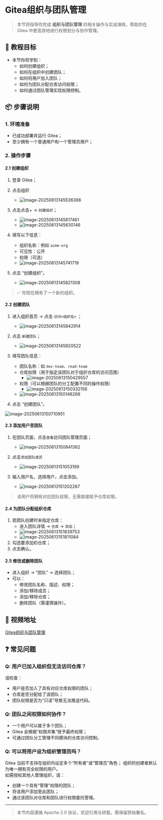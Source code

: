 # Gitea组织与团队管理

> 本节将指导你完成 **组织与团队管理** 的相关操作与实战演练，帮助你在 Gitea 中更高效地进行权限划分与协作管理。

## 🎯 教程目标

- 本节你将学到：
  - 如何创建组织；
  - 如何在组织中创建团队；
  - 如何将用户加入团队；
  - 如何为团队分配仓库访问权限；
  - 如何通过团队管理实现权限控制。

## 📦 步骤说明

### 1. 环境准备

- 已成功部署并运行 Gitea；
- 至少拥有一个普通用户和一个管理员用户；

### 2. 操作步骤

#### 2.1 创建组织

1. 登录 Gitea；
2. 点击组织
   - ![image-20250613145536366](assets/README/image-20250613145536366.png)

3. 点击点击+ → `创建组织`；
   - ![image-20250613145617461](assets/README/image-20250613145617461.png)
   - ![image-20250613145630146](assets/README/image-20250613145630146.png)

4. 填写以下信息：
   - 组织名称：例如 `acme-org`
   - 可见性：公开
   - 权限（可选）
   - ![image-20250613145741719](assets/README/image-20250613145741719.png)
5. 点击 “创建组织”。
   - ![image-20250613145821308](assets/README/image-20250613145821308.png)


> ✅ 你现在拥有了一个新的组织。

#### 2.2 创建团队

1. 进入组织首页 → 点击 `访问<组织名>` ；
   - ![image-20250613145842914](assets/README/image-20250613145842914.png)

2. 点击 `新建团队`；
   - ![image-20250613145920522](assets/README/image-20250613145920522.png)

3. 填写团队信息：
   - 团队名称：如 `dev-team`、`read-team`
   - 仓库权限（用于指定该团队对于组织仓库的访问范围）
     - ![image-20250613150429557](assets/README/image-20250613150429557.png)
   - 权限（可以根据团队的分工配置不同的操作权限）
     - ![image-20250613150332156](assets/README/image-20250613150332156.png)
   - ![image-20250613150146269](assets/README/image-20250613150146269.png)
4. 点击 “创建团队”。

![image-20250613150710951](assets/README/image-20250613150710951.png)

#### 2.3 添加用户至团队

1. 在团队页面，点击`查看`访问团队管理页面；
   - ![image-20250613150841362](assets/README/image-20250613150841362.png)

2. 点击`添加团队成员`
   - ![image-20250613151053199](assets/README/image-20250613151053199.png)

3. 输入用户名，选择用户，点击添加。
   - ![image-20250613151202287](assets/README/image-20250613151202287.png)


> 该用户将拥有对应团队权限，无需直接赋予仓库权限。

#### 2.4 为团队分配组织仓库

1. 若团队创建时未指定仓库：
   - 进入团队详情 → `仓库` → `添加`；
   - ![image-20250613151839753](assets/README/image-20250613151839753.png)
   - ![image-20250613151811084](assets/README/image-20250613151811084.png)
2. 勾选要添加的仓库；
4. 点击确认。

#### 2.5 修改或删除团队

- 进入组织 → “团队” → 选择团队；
- 可以：
  - 修改团队名称、描述、权限；
  - 添加/移除成员；
  - 添加/移除仓库；
  - 删除团队（需谨慎操作）。

## 🎥 视频地址

[Gitea组织与团队管理](https://www.bilibili.com/video/BV1i9MBzuENp/)

## ❓ 常见问题

### Q: 用户已加入组织但无法访问仓库？

请检查：
- 用户是否加入了具有对应仓库权限的团队；
- 仓库是否分配给了该团队；
- 团队权限是否为“只读”导致无法推送代码。

### Q: 团队之间权限如何协作？

- 一个用户可以属于多个团队；
- Gitea 会根据“权限并集”授予最终权限；
- 可通过团队分工管理不同模块的仓库访问控制。

### Q: 可以将用户设为组织管理员吗？

Gitea 当前不支持在组织内设定多个“所有者”或“管理员”角色；
组织的创建者默认为唯一拥有完全权限的用户。  
如需授权其他人管理组织，请：
- 创建一个具有“管理”权限的团队；
- 将该用户添加至此团队；
- 通过该团队对仓库和团队进行权限委托管理。

---

> 本节内容遵循 Apache 2.0 协议，欢迎引用与转载，需保留原始署名。
